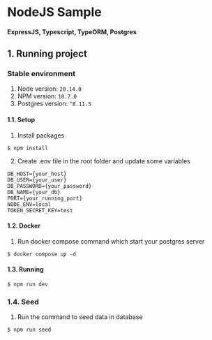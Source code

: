 # NodeJS Sample
#### ExpressJS, Typescript, TypeORM, Postgres

## 1. Running project
### Stable environment

1. Node version: ```20.14.0```
3. NPM version: ```10.7.0```
4. Postgres version: ```^8.11.5```

#### 1.1. Setup
1. Install packages

```$ npm install```

2. Create .env file in the root folder and update some variables
```
DB_HOST={your_host}
DB_USER={your_user}
DB_PASSWORD={your_password}
DB_NAME={your_db}
PORT={your_running_port}
NODE_ENV=local
TOKEN_SECRET_KEY=test
```
#### 1.2. Docker

1. Run docker compose command which start your postgres server

```$ docker compose up -d```

#### 1.3. Running
```$ npm run dev```

### 1.4. Seed
1. Run the command to seed data in database

``` $ npm run seed ```